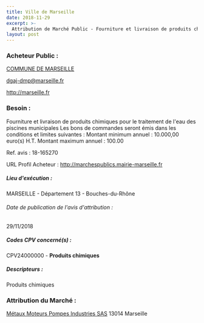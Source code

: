 ```yaml
---
title: Ville de Marseille
date: 2018-11-29
excerpt: >-
  Attribution de Marché Public - Fourniture et livraison de produits chimiques pour le traitement de l'eau des piscines municipales
layout: post
---
```


### Acheteur Public : 
<a href="/acheteur-134/siren-211300553"> COMMUNE DE MARSEILLE</a><br/>



dgaj-dmp@marseille.fr


http://marseille.fr
### Besoin :

Fourniture et livraison de produits chimiques pour le traitement de l'eau des piscines municipales Les bons de commandes seront émis dans les conditions et limites suivantes : Montant minimum annuel : 10.000,00 euro(s) H.T. Montant maximum annuel : 100.00

Ref. avis : 18-165270

URL Profil Acheteur : http://marchespublics.mairie-marseille.fr

##### Lieu d'exécution :

MARSEILLE - Département 13 - Bouches-du-Rhône

###### Date de publication de l'avis d'attribution : 
29/11/2018

##### Codes CPV concerné(s) :
CPV24000000 - **Produits chimiques** <br/>

##### Descripteurs :
Produits chimiques <br/>

### Attribution du Marché :
<a href="/entreprise-543/siren-056806425"> Métaux Moteurs Pompes Industries SAS</a>     13014 Marseille <br/>
